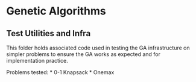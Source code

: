 # Genetic Algorithms

## Test Utilities and Infra

This folder holds associated code used in testing the GA infrastructure on simpler problems to ensure the GA works as expected
and for implementation practice.

Problems tested:
	* 0-1 Knapsack
	* Onemax 
